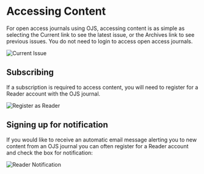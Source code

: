 # Accessing Content

For open access journals using OJS, accessing content is as simple as selecting the Current link to see the latest issue, or the Archives link to see previous issues. You do not need to login to access open access journals.

![Current Issue](images/chapter13/readers_1.png)

## Subscribing

If a subscription is required to access content, you will need to register for a Reader account with the OJS journal.

![Register as Reader](images/chapter13/reader_register.png)  

## Signing up for notification

If you would like to receive an automatic email message alerting you to new content from an OJS journal you can often register for a Reader account and check the box for notification:

![Reader Notification](images/chapter13/readers_3.png)
